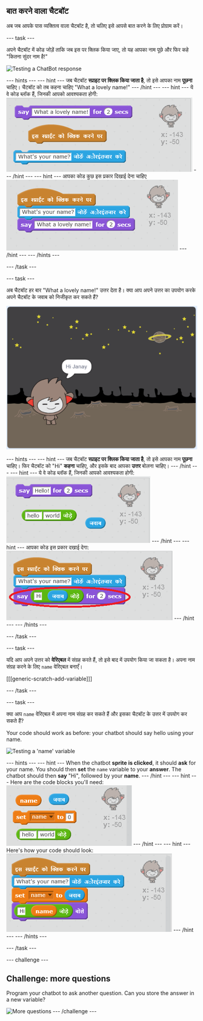 ## बात करने वाला चैटबॉट

अब जब आपके पास व्यक्तित्व वाला चैटबॉट है, तो चलिए इसे आपसे बात करने के लिए प्रोग्राम करें।

\--- task \---

अपने चैटबॉट में कोड जोड़ें ताकि जब इस पर क्लिक किया जाए, तो यह आपका नाम पूछे और फिर कहे "कितना सुंदर नाम है!"

![Testing a ChatBot response](images/chatbot-ask-test.png)

\--- hints \--- \--- hint \--- जब चैटबॉट **स्प्राइट पर क्लिक किया जाता है**, तो इसे आपका नाम **पूछना** चाहिए। चैटबॉट को तब कहना चाहिए "What a lovely name!" \--- /hint \--- \--- hint \--- ये वे कोड ब्लॉक हैं, जिनकी आपको आवश्यकता होगी: ![Blocks for a ChatBot reply](images/chatbot-ask-blocks.png) \--- /hint \--- \--- hint \--- आपका कोड कुछ इस प्रकार दिखाई देना चाहिए ![Code for a ChatBot reply](images/chatbot-ask-code.png) \--- /hint \--- \--- /hints \---

\--- /task \---

\--- task \---

अब चैटबॉट हर बार "What a lovely name!" उत्तर देता है। क्या आप अपने उत्तर का उपयोग करके अपने चैटबॉट के जवाब को निजीकृत कर सकते हैं?

![Testing a personalised reply](images/chatbot-answer-test.png)

\--- hints \--- \--- hint \--- जब चैटबॉट **स्प्राइट पर क्लिक किया जाता है**, तो इसे आपका नाम **पूछना** चाहिए। फिर चैटबॉट को "Hi" **कहना** चाहिए, और इसके बाद आपका **उत्तर** बोलना चाहिए। \--- /hint \--- \--- hint \--- ये वे कोड ब्लॉक हैं, जिनकी आपको आवश्यकता होगी: ![Blocks for a personalised reply](images/chatbot-answer-blocks.png) \--- /hint \--- \--- hint \--- आपका कोड इस प्रकार दखाई देगा: ![Code for a personalised reply](images/chatbot-answer-code.png) \--- /hint \--- \--- /hints \---

\--- /task \---

\--- task \---

यदि आप अपने उत्तर को **वेरिएबल** में संग्रह करते हैं, तो इसे बाद में उपयोग किया जा सकता है। अपना नाम संग्रह करने के लिए `name` वेरिएबल बनाएँ।

[[[generic-scratch-add-variable]]]

\--- /task \---

\--- task \---

क्या आप `name` वेरिएबल में अपना नाम संग्रह कर सकते हैं और इसका चैटबॉट के उत्तर में उपयोग कर सकते हैं?

Your code should work as before: your chatbot should say hello using your name.

![Testing a 'name' variable](images/chatbot-ask-test.png)

\--- hints \--- \--- hint \--- When the chatbot **sprite is clicked**, it should **ask** for your name. You should then **set** the `name` variable to your **answer**. The chatbot should then **say** "Hi", followed by your **name**. \--- /hint \--- \--- hint \--- Here are the code blocks you'll need: ![Blocks for a 'name' variable](images/chatbot-variable-blocks.png) \--- /hint \--- \--- hint \--- Here's how your code should look: ![Code for a 'name' variable](images/chatbot-variable-code.png) \--- /hint \--- \--- /hints \---

\--- /task \---

\--- challenge \---

## Challenge: more questions

Program your chatbot to ask another question. Can you store the answer in a new variable?

![More questions](images/chatbot-question.png) \--- /challenge \---